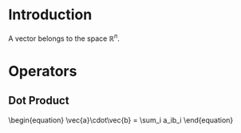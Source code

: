 # Introduction

A vector belongs to the space $\mathbb{R}^n$.

# Operators

## Dot Product

\begin{equation}
\vec{a}\cdot\vec{b} = \sum_i a_ib_i
\end{equation}